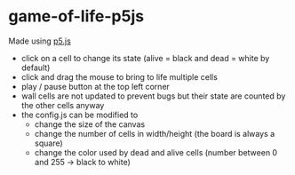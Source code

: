 # game-of-life-p5js

Made using [p5.js](https://p5js.org/)


* click on a cell to change its state (alive = black and dead = white by default)
* click and drag the mouse to bring to life multiple cells
* play / pause button at the top left corner
* wall cells are not updated to prevent bugs but their state are counted by the other cells anyway
* the config.js can be modified to 
    * change the size of the canvas
    * change the number of cells in width/height (the board is always a square)
    * change the color used by dead and alive cells (number between 0 and 255 -> black to white)